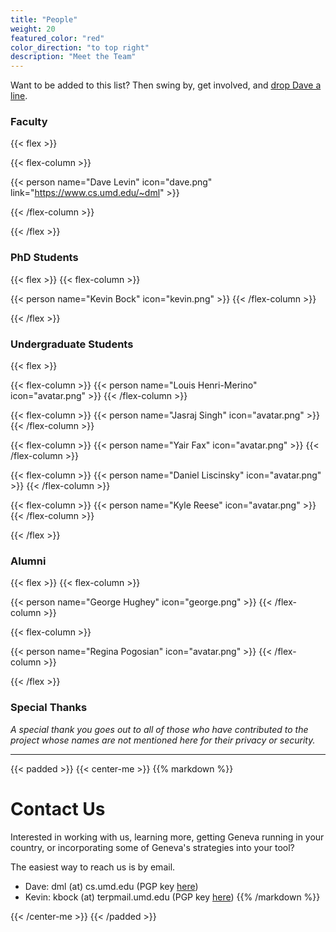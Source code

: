 ```yaml
---
title: "People"
weight: 20 
featured_color: "red"
color_direction: "to top right"
description: "Meet the Team"
---
```


Want to be added to this list? Then swing by, get involved, and [drop Dave a line](mailto:dml@cs.umd.edu).

### Faculty
{{< flex >}}

{{< flex-column >}}

{{< person name="Dave Levin" icon="dave.png" link="https://www.cs.umd.edu/~dml" >}} 

{{< /flex-column >}}

{{< /flex >}}

### PhD Students

{{< flex >}}
{{< flex-column >}}

{{< person name="Kevin Bock" icon="kevin.png" >}} 
{{< /flex-column >}}

{{< /flex >}}

### Undergraduate Students

{{< flex >}}

{{< flex-column >}}
{{< person name="Louis Henri-Merino" icon="avatar.png" >}}
{{< /flex-column >}}

{{< flex-column >}}
{{< person name="Jasraj Singh" icon="avatar.png" >}}
{{< /flex-column >}}

{{< flex-column >}}
{{< person name="Yair Fax" icon="avatar.png" >}}
{{< /flex-column >}}

{{< flex-column >}}
{{< person name="Daniel Liscinsky" icon="avatar.png" >}}
{{< /flex-column >}}

{{< flex-column >}}
{{< person name="Kyle Reese" icon="avatar.png" >}}
{{< /flex-column >}}




{{< /flex >}}


### Alumni
{{< flex >}}
{{< flex-column >}}

{{< person name="George Hughey" icon="george.png" >}}
{{< /flex-column >}}

{{< flex-column >}}

{{< person name="Regina Pogosian" icon="avatar.png" >}}
{{< /flex-column >}}

{{< /flex >}}


### Special Thanks
*A special thank you goes out to all of those who have contributed to the project whose names are not mentioned here for their privacy or security.*

*** 

{{< padded >}}
{{< center-me >}}
{{% markdown %}}

# Contact Us

Interested in working with us, learning more, getting Geneva running in your country, or incorporating some of Geneva's strategies into your tool? 

The easiest way to reach us is by email.
 - Dave: dml (at) cs.umd.edu (PGP key [here](/keys/kevin_pgp.asc))
 - Kevin: kbock (at) terpmail.umd.edu (PGP key [here](/keys/kevin_pgp.asc))
{{% /markdown %}}

{{< /center-me >}}
{{< /padded >}}

